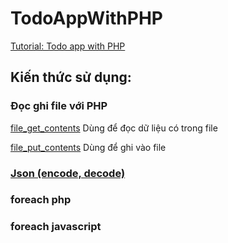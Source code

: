 # TodoAppWithPHP
[Tutorial: Todo app with PHP](https://www.youtube.com/watch?v=NxeNqHdJFxs)

## Kiến thức sử dụng: 

### Đọc ghi file với PHP

[file_get_contents](https://www.php.net/manual/en/function.file-get-contents.php) Dùng để đọc dữ liệu có trong file

[file_put_contents](https://www.php.net/manual/en/function.file-put-contents.php) Dùng để ghi vào file

### [Json (encode, decode)](https://viblo.asia/p/json-encode-va-json-decode-trong-php-1Je5EEyL5nL)

### foreach php
### foreach javascript
